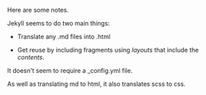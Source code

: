 ---
---
Here are some notes.

Jekyll seems to do two main things:

- Translate any .md files into .html

- Get reuse by including fragments using *layouts* that include the *contents*.

It doesn't seem to require a _config.yml file.

As well as translating md to html, it also translates scss to css.
